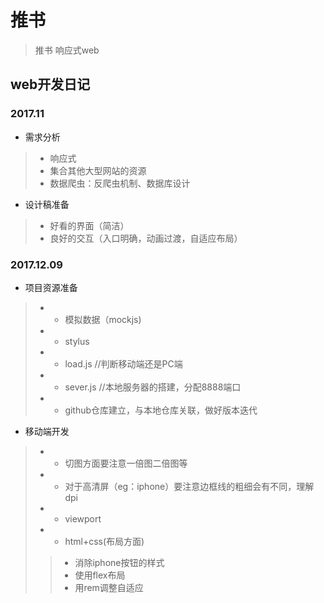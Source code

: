 # 推书

> 推书 响应式web

## web开发日记

### 2017.11

+ 需求分析
>+ 响应式
>+ 集合其他大型网站的资源
>+ 数据爬虫：反爬虫机制、数据库设计
+ 设计稿准备
>+ 好看的界面（简洁）
>+ 良好的交互（入口明确，动画过渡，自适应布局）

### 2017.12.09

+ 项目资源准备
>+ + 模拟数据（mockjs)
>+ + stylus
>+ + load.js //判断移动端还是PC端
>+ + sever.js //本地服务器的搭建，分配8888端口
>+ + github仓库建立，与本地仓库关联，做好版本迭代

+ 移动端开发
>+ + 切图方面要注意一倍图二倍图等
>+ + 对于高清屏（eg：iphone）要注意边框线的粗细会有不同，理解dpi
>+ + viewport
>+ + html+css(布局方面)
>> + 消除iphone按钮的样式
>> + 使用flex布局
>> + 用rem调整自适应


